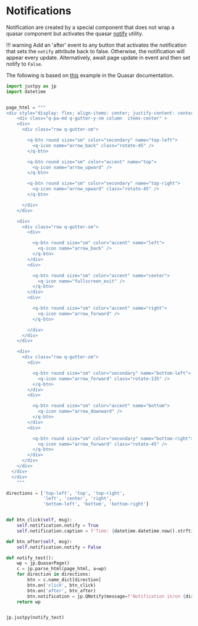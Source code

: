 # Notifications

Notification are created by a special component that does not wrap a quasar component but activates the quasar [notify](https://quasar.dev/quasar-plugins/notify) utility.

!!! warning
    Add an 'after' event to any button that activates the notification that sets the `notify` attribute back to false. Otherwise, the notification will appear every update. Alternatively, await page update in event and then set notify to `False`.

The following is based on [this](https://quasar.dev/quasar-plugins/notify#positioning) example in the Quasar documentation.

```python
import justpy as jp
import datetime


page_html = """
<div style="display: flex; align-items: center; justify-content: center; height: 100vh">
    <div class="q-pa-md q-gutter-y-sm column  items-center" >
    <div>
      <div class="row q-gutter-sm">

        <q-btn round size="sm" color="secondary" name="top-left">
          <q-icon name="arrow_back" class="rotate-45" />
        </q-btn>

        <q-btn round size="sm" color="accent" name="top">
          <q-icon name="arrow_upward" />
        </q-btn>

        <q-btn round size="sm" color="secondary" name="top-right">
          <q-icon name="arrow_upward" class="rotate-45" />
        </q-btn>

      </div>
    </div>

    <div>
      <div class="row q-gutter-sm">
        <div>

          <q-btn round size="sm" color="accent" name="left">
            <q-icon name="arrow_back" />
          </q-btn>
        </div>
        <div>

          <q-btn round size="sm" color="accent" name="center">
            <q-icon name="fullscreen_exit" />
          </q-btn>
        </div>
        <div>

          <q-btn round size="sm" color="accent" name="right">
            <q-icon name="arrow_forward" />
          </q-btn>

        </div>
      </div>
    </div>

    <div>
      <div class="row q-gutter-sm">
        <div>

          <q-btn round size="sm" color="secondary" name="bottom-left">
            <q-icon name="arrow_forward" class="rotate-135" />
          </q-btn>
        </div>
        <div>

          <q-btn round size="sm" color="accent" name="bottom">
            <q-icon name="arrow_downward" />
          </q-btn>
        </div>
        <div>

          <q-btn round size="sm" color="secondary" name="bottom-right">
            <q-icon name="arrow_forward" class="rotate-45" />
          </q-btn>
        </div>
      </div>
    </div>
  </div>
  </div>
    """

directions = ['top-left', 'top', 'top-right',
              'left', 'center', 'right',
              'bottom-left', 'bottom', 'bottom-right']


def btn_click(self, msg):
    self.notification.notify = True
    self.notification.caption = f'Time: {datetime.datetime.now().strftime("%H:%M:%S, %Y-%m-%d")}'

def btn_after(self, msg):
    self.notification.notify = False

def notify_test():
    wp = jp.QuasarPage()
    c = jp.parse_html(page_html, a=wp)
    for direction in directions:
        btn = c.name_dict[direction]
        btn.on('click', btn_click)
        btn.on('after', btn_after)
        btn.notification = jp.QNotify(message=f'Notification in/on {direction}', a=wp, position=direction, closeBtn='Close')
    return wp


jp.justpy(notify_test)

```
